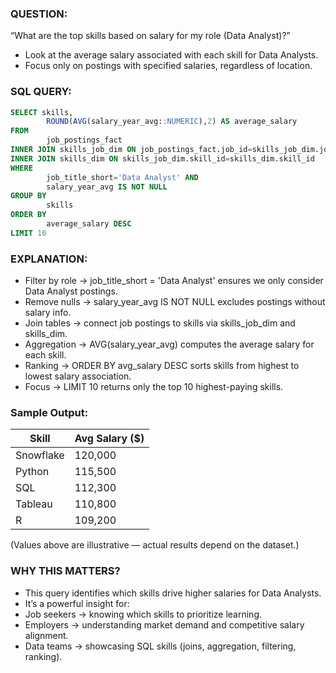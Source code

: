 ### QUESTION:
“What are the top skills based on salary for my role (Data Analyst)?”
- Look at the average salary associated with each skill for Data Analysts.
- Focus only on postings with specified salaries, regardless of location.

###  SQL QUERY:
```sql 
SELECT skills,
        ROUND(AVG(salary_year_avg::NUMERIC),2) AS average_salary
FROM 
        job_postings_fact
INNER JOIN skills_job_dim ON job_postings_fact.job_id=skills_job_dim.job_id
INNER JOIN skills_dim ON skills_job_dim.skill_id=skills_dim.skill_id
WHERE 
        job_title_short='Data Analyst' AND 
        salary_year_avg IS NOT NULL
GROUP BY 
        skills
ORDER BY 
        average_salary DESC
LIMIT 10
```

### EXPLANATION:
- Filter by role → job_title_short = 'Data Analyst' ensures we only consider Data Analyst postings.
- Remove nulls → salary_year_avg IS NOT NULL excludes postings without salary info.
- Join tables → connect job postings to skills via skills_job_dim and skills_dim.
- Aggregation → AVG(salary_year_avg) computes the average salary for each skill.
- Ranking → ORDER BY avg_salary DESC sorts skills from highest to lowest salary association.
- Focus → LIMIT 10 returns only the top 10 highest-paying skills.


### Sample Output:

| Skill     | Avg Salary ($) |
|-----------|----------------|
| Snowflake | 120,000        |
| Python    | 115,500        |
| SQL       | 112,300        |
| Tableau   | 110,800        |
| R         | 109,200        |

(Values above are illustrative — actual results depend on the dataset.)

### WHY THIS MATTERS?
- This query identifies which skills drive higher salaries for Data Analysts.
- It’s a powerful insight for:
- Job seekers → knowing which skills to prioritize learning.
- Employers → understanding market demand and competitive salary alignment.
- Data teams → showcasing SQL skills (joins, aggregation, filtering, ranking).